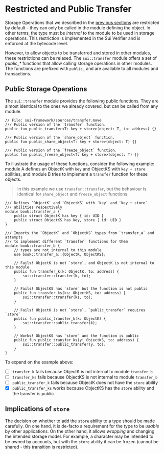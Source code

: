 # Restricted and Public Transfer

Storage Operations that we described in the [previous sections](./storage-functions.md) are
restricted by default - they can only be called in the module defining the object. In other terms,
the type must be _internal_ to the module to be used in storage operations. This restriction is
implemented in the Sui Verifier and is enforced at the bytecode level.

However, to allow objects to be transferred and stored in other modules, these restrictions can be
relaxed. The `sui::transfer` module offers a set of _public\_\*_ functions that allow calling
storage operations in other modules. The functions are prefixed with `public_` and are available to
all modules and transactions.

## Public Storage Operations

The `sui::transfer` module provides the following public functions. They are almost identical to the
ones we already covered, but can be called from any module.

```move
// File: sui-framework/sources/transfer.move
/// Public version of the `transfer` function.
public fun public_transfer<T: key + store>(object: T, to: address) {}

/// Public version of the `share_object` function.
public fun public_share_object<T: key + store>(object: T) {}

/// Public version of the `freeze_object` function.
public fun public_freeze_object<T: key + store>(object: T) {}
```

To illustrate the usage of these functions, consider the following example: module A defines an
ObjectK with `key` and ObjectKS with `key + store` abilities, and module B tries to implement a
`transfer` function for these objects.

> In this example we use `transfer::transfer`, but the behaviour is identical for `share_object` and
> `freeze_object` functions.

```move
/// Defines `ObjectK` and `ObjectKS` with `key` and `key + store`
/// abilities respectively
module book::transfer_a {
    public struct ObjectK has key { id: UID }
    public struct ObjectKS has key, store { id: UID }
}

/// Imports the `ObjectK` and `ObjectKS` types from `transfer_a` and attempts
/// to implement different `transfer` functions for them
module book::transfer_b {
    // types are not internal to this module
    use book::transfer_a::{ObjectK, ObjectKS};

    // Fails! ObjectK is not `store`, and ObjectK is not internal to this module
    public fun transfer_k(k: ObjectK, to: address) {
        sui::transfer::transfer(k, to);
    }

    // Fails! ObjectKS has `store` but the function is not public
    public fun transfer_ks(ks: ObjectKS, to: address) {
        sui::transfer::transfer(ks, to);
    }

    // Fails! ObjectK is not `store`, `public_transfer` requires `store`
    public fun public_transfer_k(k: ObjectK) {
        sui::transfer::public_transfer(k);
    }

    // Works! ObjectKS has `store` and the function is public
    public fun public_transfer_ks(y: ObjectKS, to: address) {
        sui::transfer::public_transfer(y, to);
    }
}
```

To expand on the example above:

- [ ] `transfer_k` fails because ObjectK is not internal to module `transfer_b`
- [ ] `transfer_ks` fails because ObjectKS is not internal to module `transfer_b`
- [ ] `public_transfer_k` fails because ObjectK does not have the `store` ability
- [x] `public_transfer_ks` works because ObjectKS has the `store` ability and the transfer is public

## Implications of `store`

The decision on whether to add the `store` ability to a type should be made carefully. On one hand,
it is de-facto a requirement for the type to be _usable_ by other applications. On the other hand,
it allows _wrapping_ and changing the intended storage model. For example, a character may be
intended to be owned by accounts, but with the `store` ability it can be frozen (cannot be shared -
this transition is restricted).
